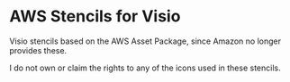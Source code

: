# AWS Stencils for Visio

Visio stencils based on the AWS Asset Package, since Amazon no longer provides these.

I do not own or claim the rights to any of the icons used in these stencils.
